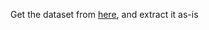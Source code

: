 

Get the dataset from [here](https://archive.ics.uci.edu/ml/machine-learning-databases/census-income-mld/census.tar.gz), and extract it as-is

